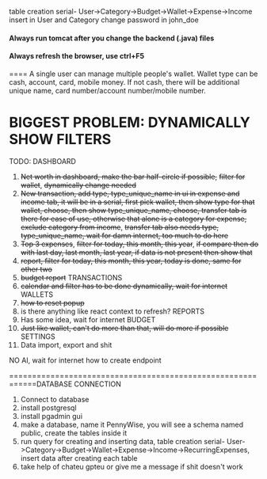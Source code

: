 table creation serial- User->Category->Budget->Wallet->Expense->Income
insert in User and Category
change password in john_doe



#### Always run tomcat after you change the backend (.java) files
#### Always refresh the browser, use ctrl+F5

==== A single user can manage multiple people's wallet. Wallet type can be cash, account, card, mobile money. If not cash, there will be additional unique name, card number/account number/mobile number.

# **BIGGEST PROBLEM: DYNAMICALLY SHOW FILTERS**

TODO:
DASHBOARD
1. ~~Net worth in dashboard, make the bar half-circle if possible,~~ ~~filter for wallet~~, ~~dynamically change needed~~
2. ~~New transaction, add type, type_unique_name in ui in expense and income tab, it will be in a serial, first pick wallet, then show type for that wallet, choose, then show type_unique_name, choose, transfer tab is there for ease of use, otherwise that alone is a category for expense,~~ ~~exclude category from income~~, ~~transfer tab also needs type, type_unique_name, wait for damn internet, too much to do here~~
3. ~~Top 3 expenses~~, ~~filter for today, this month, this year~~, ~~if compare then do with last day, last month, last year, if data is not present then show that~~
4. ~~report, filter for today, this month, this year, today is done, same for other two~~
5. ~~budget report~~
TRANSACTIONS
6. ~~calendar and filter has to be done dynamically, wait for internet~~
WALLETS
7. ~~how to reset popup~~
8. is there anything like react context to refresh?
REPORTS
9. Has some idea, wait for internet
BUDGET
10. ~~Just like wallet, can't do more than that, will do more if possible~~ 
SETTINGS
11. Data import, export and shit

NO AI, wait for internet
how to create endpoint

============================================================DATABASE CONNECTION
1. Connect to database
2. install postgresql
3. install pgadmin gui
4. make a database, name it PennyWise, you will see a schema named public, create the tables inside it
5. run query for creating and inserting data, table creation serial- User->Category->Budget->Wallet->Expense->Income->RecurringExpenses, insert data after creating each table
6. take help of chateu gpteu or give me a message if shit doesn't work





